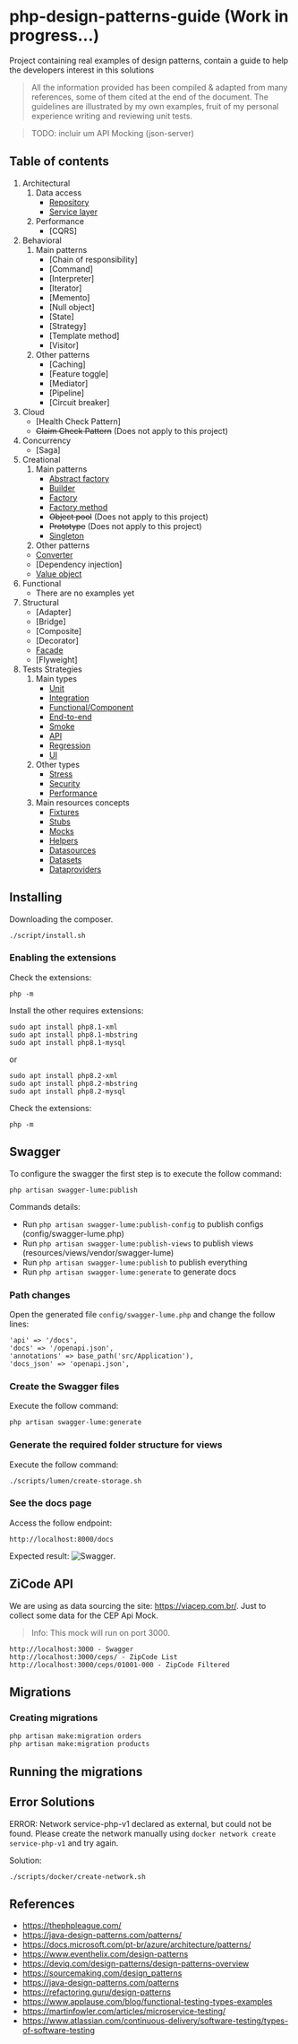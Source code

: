 # php-design-patterns-guide  (Work in progress...)
Project containing real examples of design patterns, contain a guide to help the developers interest in this solutions

> All the information provided has been compiled & adapted from many references, some of them cited at the end of the document.
> The guidelines are illustrated by my own examples, fruit of my personal experience writing and reviewing unit tests.


> TODO: incluir um API Mocking (json-server)

## Table of contents

1. Architectural
   1. Data access
      - [Repository](./docs/architectural/repository.md)
      - [Service layer](./docs/architectural/service-layer.md)
   2. Performance
      - [CQRS]
2. Behavioral
   1. Main patterns 
      - [Chain of responsibility]
      - [Command]
      - [Interpreter]
      - [Iterator]
      - [Memento]
      - [Null object]
      - [State]
      - [Strategy]
      - [Template method]
      - [Visitor]
   2. Other patterns
      - [Caching]
      - [Feature toggle]
      - [Mediator]
      - [Pipeline]
      - [Circuit breaker]
3. Cloud
   - [Health Check Pattern]
   - <s>Claim Check Pattern</s> (Does not apply to this project)
4. Concurrency
   - [Saga]
5. Creational
   1. Main patterns
      - [Abstract factory](./docs/creational/abstract-factory.md)
      - [Builder](./docs/creational/builder.md)
      - [Factory](./docs/creational/factory.md)
      - [Factory method](./docs/creational/factory-method.md)
      - <s>Object pool</s> (Does not apply to this project)
      - <s>Prototype</s> (Does not apply to this project)
      - [Singleton](./docs/creational/singleton.md)
   2. Other patterns
     - [Converter](./docs/creational/converter.md)
     - [Dependency injection] 
     - [Value object](./docs/creational/value-object.md) 
6. Functional
   - There are no examples yet
7. Structural
   - [Adapter]
   - [Bridge]
   - [Composite]
   - [Decorator]
   - [Facade](./docs/structural/facade.md)
   - [Flyweight]
8. Tests Strategies
   1. Main types 
      - [Unit](#)
      - [Integration](#)
      - [Functional/Component](#)
      - [End-to-end](#)
      - [Smoke](#)
      - [API](#)
      - [Regression](#)
      - [UI](#) 
   2. Other types
      - [Stress](#)
      - [Security](#)
      - [Performance](#)
   3. Main resources concepts 
      - [Fixtures](#)
      - [Stubs](#)
      - [Mocks](#)
      - [Helpers](#)
      - [Datasources](#)
      - [Datasets](#)
      - [Dataproviders](#)
     
## Installing
Downloading the composer.
```
./script/install.sh
```

### Enabling the extensions
Check the extensions:
```
php -m
```
Install the other requires extensions:
```
sudo apt install php8.1-xml
sudo apt install php8.1-mbstring
sudo apt install php8.1-mysql
```
or 
```
sudo apt install php8.2-xml
sudo apt install php8.2-mbstring
sudo apt install php8.2-mysql
```
Check the extensions:
```
php -m
```


## Swagger
To configure the swagger the first step is to execute the follow command:
```
php artisan swagger-lume:publish
```
Commands details:
* Run `php artisan swagger-lume:publish-config` to publish configs (config/swagger-lume.php)
* Run `php artisan swagger-lume:publish-views` to publish views (resources/views/vendor/swagger-lume)
* Run `php artisan swagger-lume:publish` to publish everything
* Run `php artisan swagger-lume:generate` to generate docs

### Path changes
Open the generated file `config/swagger-lume.php` and change the follow lines:
```
'api' => '/docs',
'docs' => '/openapi.json',
'annotations' => base_path('src/Application'),
'docs_json' => 'openapi.json',
```
### Create the Swagger files
Execute the follow command:
```
php artisan swagger-lume:generate
```

### Generate the required folder structure for views
Execute the follow command:
```
./scripts/lumen/create-storage.sh
```

### See the docs page
Access the follow endpoint:
```
http://localhost:8000/docs
```
Expected result:
![Swagger](./docs/images/swagger.png "Docs page").

## ZiCode API
We are using as data sourcing the site: https://viacep.com.br/.
Just to collect some data for the CEP Api Mock.
> Info: This mock will run on port 3000.
```
http://localhost:3000 - Swagger
http://localhost:3000/ceps/ - ZipCode List
http://localhost:3000/ceps/01001-000 - ZipCode Filtered
```

## Migrations

### Creating migrations

```
php artisan make:migration orders
php artisan make:migration products
```

## Running the migrations

## Error Solutions
ERROR: Network service-php-v1 declared as external, but could not be found. Please create the network manually using `docker network create service-php-v1` and try again.

Solution:
```
./scripts/docker/create-network.sh
```

## References
- https://thephpleague.com/
- https://java-design-patterns.com/patterns/
- https://docs.microsoft.com/pt-br/azure/architecture/patterns/
- https://www.eventhelix.com/design-patterns
- https://deviq.com/design-patterns/design-patterns-overview
- https://sourcemaking.com/design_patterns
- https://java-design-patterns.com/patterns
- https://refactoring.guru/design-patterns
- https://www.applause.com/blog/functional-testing-types-examples
- https://martinfowler.com/articles/microservice-testing/
- https://www.atlassian.com/continuous-delivery/software-testing/types-of-software-testing

